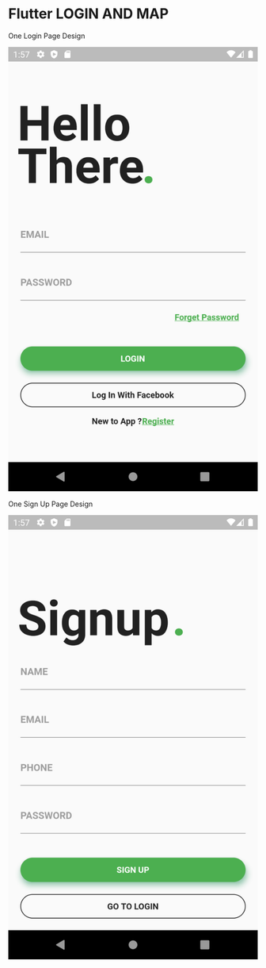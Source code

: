 # Flutter LOGIN AND MAP

One Login Page Design

![](one.png)

One Sign Up Page Design

![](two.png)


